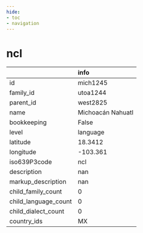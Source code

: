 ```yaml
---
hide:
- toc
- navigation
---
```

# ncl
|                      | info              |
|:---------------------|:------------------|
| id                   | mich1245          |
| family_id            | utoa1244          |
| parent_id            | west2825          |
| name                 | Michoacán Nahuatl |
| bookkeeping          | False             |
| level                | language          |
| latitude             | 18.3412           |
| longitude            | -103.361          |
| iso639P3code         | ncl               |
| description          | nan               |
| markup_description   | nan               |
| child_family_count   | 0                 |
| child_language_count | 0                 |
| child_dialect_count  | 0                 |
| country_ids          | MX                |
